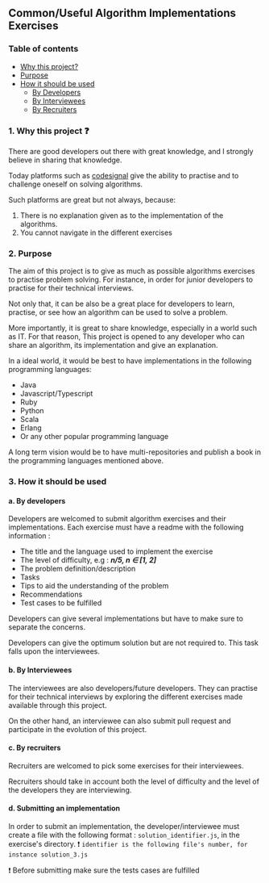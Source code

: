 ## Common/Useful Algorithm Implementations Exercises

### Table of contents
 * [Why this project?](#1-why-this-project-question)
 * [Purpose](#2-purpose)
 * [How it should be used](#3-how-it-should-be-used) 
    * [By Developers](#a-by-developers)
    * [By Interviewees](#b-by-interviewees)
    * [By Recruiters](#c-by-recruiters)
    
### 1. Why this project :question:

There are good developers out there with great knowledge, and I strongly believe in sharing that knowledge.

Today platforms such as [codesignal](https://app.codesignal.com/) give the ability to practise and to challenge oneself on solving  algorithms. 

Such platforms are great but not always, because: 
  1. There is no explanation given as to the implementation of the algorithms.
  2. You cannot navigate in the different exercises

### 2. Purpose

The aim of this project is to give as much as possible algorithms exercises to practise problem solving. For instance, in order for junior developers to practise for their technical interviews. 

Not only that, it can be also be a great place for developers to learn, practise, or see how an algorithm can be used to solve a problem.

More importantly, it is great to share knowledge, especially in a world such as IT. For that reason, This project is opened to any developer who can share an algorithm, its implementation and give an explanation.

In a ideal world, it would be best to have implementations in the following programming languages:

* Java
* Javascript/Typescript
* Ruby
* Python
* Scala
* Erlang 
* Or any other popular programming language 

A long term vision would be to have multi-repositories and publish a book in the programming languages mentioned above.

### 3. How it should be used 

#### a. By developers 

Developers are welcomed to submit algorithm exercises and their implementations. Each exercise must have a readme with the following information : 

 * The title and the language used to implement the exercise
 * The level of difficulty, e.g : ___n/5, n ∈ [1, 2]___
 * The problem definition/description
 * Tasks
 * Tips to aid the understanding of the problem
 * Recommendations
 * Test cases to be fulfilled
 
 Developers can give several implementations but have to make sure to separate the concerns.
 
 Developers can give the optimum solution but are not required to. This task falls upon the interviewees.
 
#### b. By Interviewees

The interviewees are also developers/future developers. They can practise for their technical interviews by exploring the different exercises made available through this project.

On the other hand, an interviewee can also submit pull request and participate in the evolution of this project. 

#### c. By recruiters

Recruiters are welcomed to pick some exercises for their interviewees. 

Recruiters should take in account both the level of difficulty and the level of the developers they are interviewing.

#### d. Submitting an implementation

In order to submit an implementation, the developer/interviewee must create a file with the following format : `solution_identifier.js`, in the exercise's directory. :exclamation: `identifier is the following file's number, for instance solution_3.js`

:exclamation: Before submitting make sure the tests cases are fulfilled
